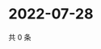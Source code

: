 # 2022-07-28

共 0 条

<!-- BEGIN WEIBO -->
<!-- 最后更新时间 Thu Jul 28 2022 05:14:19 GMT+0800 (China Standard Time) -->

<!-- END WEIBO -->
